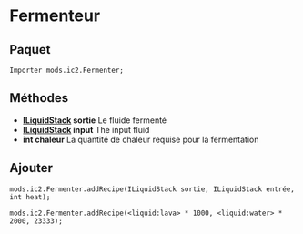 # Fermenteur

## Paquet

`Importer mods.ic2.Fermenter;`

## Méthodes

- **[ILiquidStack](/Vanilla/Liquids/ILiquidStack/) sortie** Le fluide fermenté
- **[ILiquidStack](/Vanilla/Liquids/ILiquidStack/) input** The input fluid
- **int chaleur** La quantité de chaleur requise pour la fermentation

## Ajouter

```zenscript
mods.ic2.Fermenter.addRecipe(ILiquidStack sortie, ILiquidStack entrée, int heat);

mods.ic2.Fermenter.addRecipe(<liquid:lava> * 1000, <liquid:water> * 2000, 23333);
```